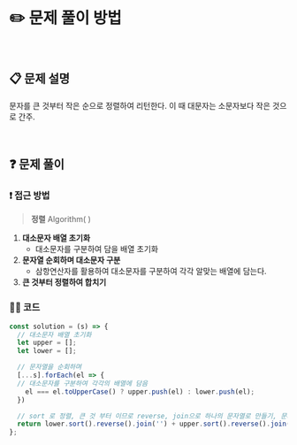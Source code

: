 # ✏️ 문제 풀이 방법
<br>

## 📋 문제 설명
문자를 큰 것부터 작은 순으로 정렬하여 리턴한다. 이 때 대문자는 소문자보다 작은 것으로 간주.

<br />

## ❓ 문제 풀이

### ❗️ 접근 방법
> **정렬** Algorithm(  )

1. **대소문자 배열 초기화**
   - 대소문자를 구분하여 담을 배열 초기화
2. **문자열 순회하며 대소문자 구분**
   - 삼항연산자를 활용하여 대소문자를 구분하여 각각 알맞는 배열에 담는다.
3. **큰 것부터 정렬하여 합치기**

### 👩‍💻 코드

```javascript
const solution = (s) => {
  // 대소문자 배열 초기화
  let upper = [];
  let lower = [];

  // 문자열을 순회하며
  [...s].forEach(el => {
  // 대소문자를 구분하여 각각의 배열에 담음
    el === el.toUpperCase() ? upper.push(el) : lower.push(el);
  })

  // sort 로 정렬, 큰 것 부터 이므로 reverse, join으로 하나의 문자열로 만들기, 문자열 두개 +
  return lower.sort().reverse().join('') + upper.sort().reverse().join('')
};
